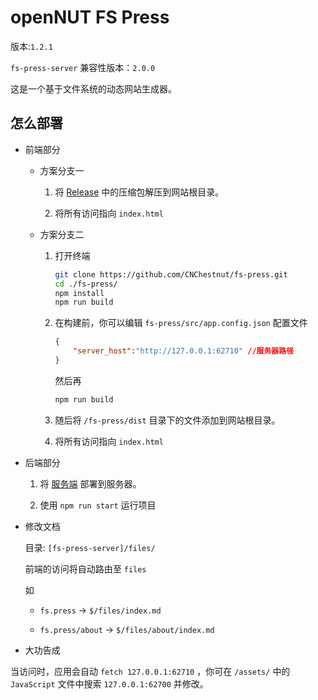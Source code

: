 # openNUT FS Press

版本:`1.2.1`

`fs-press-server` 兼容性版本：`2.0.0`

这是一个基于文件系统的动态网站生成器。

## 怎么部署

- 前端部分

    - 方案分支一

        1. 将 [Release](https://github.com/CNChestnut/fs-press/releases) 中的压缩包解压到网站根目录。

        2. 将所有访问指向 `index.html`

    - 方案分支二
    
        1. 打开终端
            ```bash
            git clone https://github.com/CNChestnut/fs-press.git
            cd ./fs-press/
            npm install
            npm run build
            ```
        2. 在构建前，你可以编辑 `fs-press/src/app.config.json` 配置文件
            ```json
            {
                "server_host":"http://127.0.0.1:62710" //服务器路径
            }
            ```
            然后再
            ```bash
            npm run build
            ```
        3. 随后将 `/fs-press/dist` 目录下的文件添加到网站根目录。

        4. 将所有访问指向 `index.html`



- 后端部分

    1. 将 [服务端](https://github.com/CNChestnut/fs-press-server/) 部署到服务器。

    2. 使用 `npm run start` 运行项目

- 修改文档

    目录: `[fs-press-server]/files/`

    前端的访问将自动路由至 `files`

    如 
    
    - `fs.press` -> `$/files/index.md`

    - `fs.press/about` -> `$/files/about/index.md`

- 大功告成 

当访问时，应用会自动 `fetch 127.0.0.1:62710` ，你可在 `/assets/` 中的 `JavaScript` 文件中搜索 `127.0.0.1:62700` 并修改。
